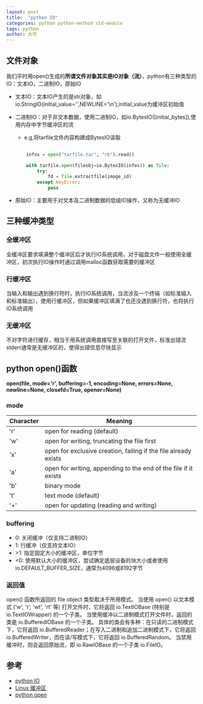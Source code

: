 ```yaml
---
layout: post
title:  "python IO"
categories: python python-method std-module
tags: python
author: 大可
---
```


## 文件对象
我们平时用open()生成的**所谓文件对象其实是IO对象（流）**，python有三种类型的IO：文本IO，二进制IO，原始IO

- 文本IO：文本IO产生的是str对象，如io.StringIO(initial_value='',NEWLINE='\n'),initial_value为缓冲区初始值
- 二进制IO：对于非文本数据，使用二进制IO，如io.BytesIO([initial_bytes]),使用内存中字节缓冲区的流
    - e.g,将tarfile文件内容构建成BytesIO读取

    ```python
            
        infos = open("tarfile.tar", "rb").read()

        with tarfile.open(fileobj=io.BytesIO(infos)) as file:
            try:
                fd = file.extractfile(image_id)
            except KeyError:
                pass
    ```

- 原始IO：主要用于对文本及二进制数据的低级IO操作，又称为无缓冲IO

## 三种缓冲类型
### 全缓冲区
全缓冲区要求填满整个缓冲区后才执行IO系统调用，对于磁盘文件一般使用全缓冲区，初次执行IO操作时通过调用malloc函数获取需要的缓冲区

### 行缓冲区
当输入和输出遇到换行符时，执行IO系统调用，当流涉及一个终端（如标准输入和标准输出），使用行缓冲区，但如果缓冲区填满了也还没遇到换行符，也将执行IO系统调用

### 无缓冲区
不对字符进行缓存，相当于用系统调用直接写至关联的打开文件，标准出错流stderr通常是无缓冲区的，使得出错信息尽快显示

## python open()函数
**open(file, mode='r', buffering=-1, encoding=None, errors=None, newline=None, closefd=True, opener=None)**

### mode

|Character|Meaning|
|--|--|
|'r'|open for reading (default)|
|'w'|open for writing, truncating the file first|
|'x'|open for exclusive creation, failing if the file already exists|
|'a'|open for writing, appending to the end of the file if it exists|
|'b'|binary mode|
|'t'|text mode (default)|
|'+'|open for updating (reading and writing)|

### buffering
- 0: 关闭缓冲（仅支持二进制IO）
- 1: 行缓冲（仅支持文本IO）
- \>1: 指定固定大小的缓冲区，单位字节
- <0: 使用默认大小的缓冲区，尝试确定底层设备的块大小或者使用io.DEFAULT_BUFFER_SIZE，通常为4096或8192字节

### 返回值
open() 函数所返回的 file object 类型取决于所用模式。 当使用 open() 以文本模式 ('w', 'r', 'wt', 'rt' 等) 打开文件时，它将返回 io.TextIOBase (特别是 io.TextIOWrapper) 的一个子类。 当使用缓冲以二进制模式打开文件时，返回的类是 io.BufferedIOBase 的一个子类。 具体的类会有多种：在只读的二进制模式下，它将返回 io.BufferedReader；在写入二进制和追加二进制模式下，它将返回 io.BufferedWriter，而在读/写模式下，它将返回 io.BufferedRandom。 当禁用缓冲时，则会返回原始流，即 io.RawIOBase 的一个子类 io.FileIO。

## 参考
- [python IO](https://www.cnblogs.com/zhangxinqi/p/9135038.html)
- [Linux 缓冲区](https://blog.csdn.net/cjsycyl/article/details/8730457)
- [python open](https://docs.python.org/3/library/functions.html#open)
